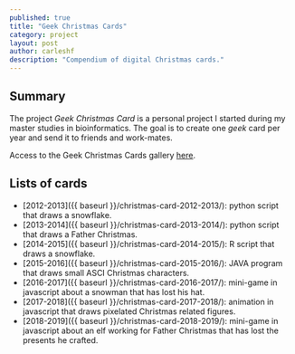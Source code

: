 ```yaml
---
published: true
title: "Geek Christmas Cards"
category: project
layout: post
author: carleshf
description: "Compendium of digital Christmas cards."
---
```



## Summary

The project *Geek Christmas Card* is a personal project I started during my master studies in bioinformatics. The goal is to create one *geek* card per year and send it to friends and work-mates.

Access to the Geek Christmas Cards gallery [here](https://carleshf.github.io/christmasCards/).

## Lists of cards

 * [2012-2013]({{ baseurl }}/christmas-card-2012-2013/): python script that draws a snowflake.
 * [2013-2014]({{ baseurl }}/christmas-card-2013-2014/): python script that draws a Father Christmas.
 * [2014-2015]({{ baseurl }}/christmas-card-2014-2015/): R script that draws a snowflake.
 * [2015-2016]({{ baseurl }}/christmas-card-2015-2016/): JAVA program that draws small ASCI Christmas characters.
 * [2016-2017]({{ baseurl }}/christmas-card-2016-2017/): mini-game in javascript about a snowman that has lost his hat.
 * [2017-2018]({{ baseurl }}/christmas-card-2017-2018/): animation in javascript that draws pixelated Christmas related figures.
 * [2018-2019]({{ baseurl }}/christmas-card-2018-2019/): mini-game in javascript about an elf working for Father Christmas that has lost the presents he crafted.

